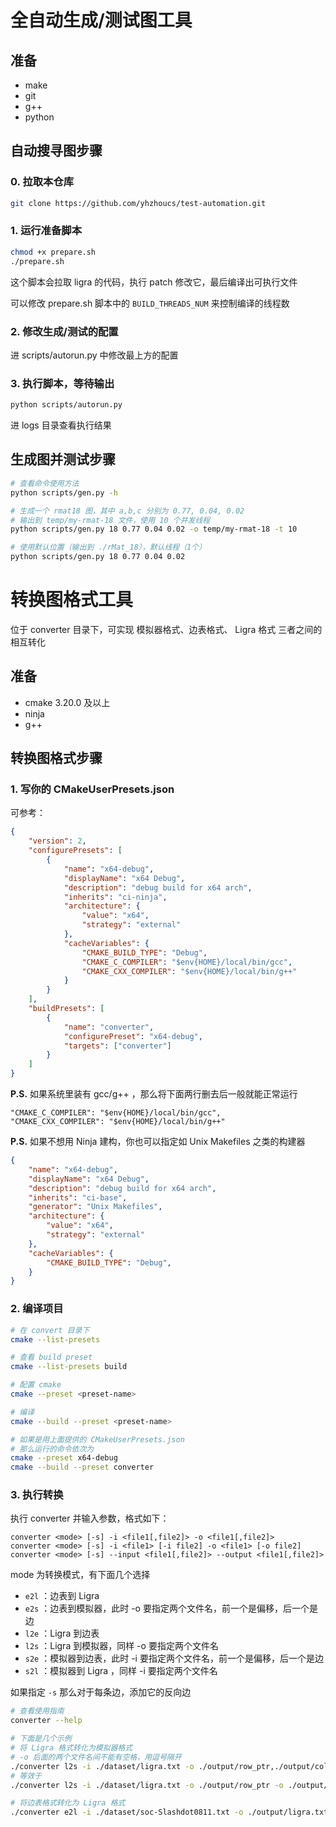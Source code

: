 # 全自动生成/测试图工具

## 准备

- make
- git
- g++
- python

## 自动搜寻图步骤

### 0. 拉取本仓库

```bash
git clone https://github.com/yhzhoucs/test-automation.git
```

### 1. 运行准备脚本

```bash
chmod +x prepare.sh
./prepare.sh
```

这个脚本会拉取 ligra 的代码，执行 patch 修改它，最后编译出可执行文件

可以修改 prepare.sh 脚本中的 `BUILD_THREADS_NUM` 来控制编译的线程数

### 2. 修改生成/测试的配置

进 scripts/autorun.py 中修改最上方的配置

### 3. 执行脚本，等待输出

```bash
python scripts/autorun.py
```

进 logs 目录查看执行结果

## 生成图并测试步骤

```bash
# 查看命令使用方法
python scripts/gen.py -h

# 生成一个 rmat18 图，其中 a,b,c 分别为 0.77, 0.04, 0.02
# 输出到 temp/my-rmat-18 文件，使用 10 个并发线程
python scripts/gen.py 18 0.77 0.04 0.02 -o temp/my-rmat-18 -t 10

# 使用默认位置（输出到 ./rMat_18），默认线程（1个）
python scripts/gen.py 18 0.77 0.04 0.02
```

# 转换图格式工具

位于 converter 目录下，可实现 模拟器格式、边表格式、 Ligra 格式 三者之间的相互转化

## 准备

- cmake 3.20.0 及以上
- ninja
- g++

## 转换图格式步骤

### 1. 写你的 CMakeUserPresets.json

可参考：

```json
{
    "version": 2,
    "configurePresets": [
        {
            "name": "x64-debug",
            "displayName": "x64 Debug",
            "description": "debug build for x64 arch",
            "inherits": "ci-ninja",
            "architecture": {
                "value": "x64",
                "strategy": "external"
            },
            "cacheVariables": {
                "CMAKE_BUILD_TYPE": "Debug",
                "CMAKE_C_COMPILER": "$env{HOME}/local/bin/gcc",
                "CMAKE_CXX_COMPILER": "$env{HOME}/local/bin/g++"
            }
        }
    ],
    "buildPresets": [
        {
            "name": "converter",
            "configurePreset": "x64-debug",
            "targets": ["converter"]
        }
    ]
}
```

**P.S.** 如果系统里装有 gcc/g++ ，那么将下面两行删去后一般就能正常运行

```
"CMAKE_C_COMPILER": "$env{HOME}/local/bin/gcc",
"CMAKE_CXX_COMPILER": "$env{HOME}/local/bin/g++"
```

**P.S.** 如果不想用 Ninja 建构，你也可以指定如 Unix Makefiles 之类的构建器

```json
{
    "name": "x64-debug",
    "displayName": "x64 Debug",
    "description": "debug build for x64 arch",
    "inherits": "ci-base",
    "generator": "Unix Makefiles",
    "architecture": {
        "value": "x64",
        "strategy": "external"
    },
    "cacheVariables": {
        "CMAKE_BUILD_TYPE": "Debug",
    }
}
```

### 2. 编译项目

```bash
# 在 convert 目录下
cmake --list-presets

# 查看 build preset
cmake --list-presets build

# 配置 cmake
cmake --preset <preset-name>

# 编译
cmake --build --preset <preset-name>

# 如果是用上面提供的 CMakeUserPresets.json
# 那么运行的命令依次为
cmake --preset x64-debug
cmake --build --preset converter
```

### 3. 执行转换

执行 converter 并输入参数，格式如下：

```
converter <mode> [-s] -i <file1[,file2]> -o <file1[,file2]>
converter <mode> [-s] -i <file1> [-i file2] -o <file1> [-o file2]
converter <mode> [-s] --input <file1[,file2]> --output <file1[,file2]>
```

mode 为转换模式，有下面几个选择
- `e2l` ：边表到 Ligra
- `e2s` ：边表到模拟器，此时 -o 要指定两个文件名，前一个是偏移，后一个是边
- `l2e` ：Ligra 到边表
- `l2s` ：Ligra 到模拟器，同样 -o 要指定两个文件名
- `s2e` ：模拟器到边表，此时 -i 要指定两个文件名，前一个是偏移，后一个是边
- `s2l` ：模拟器到 Ligra ，同样 -i 要指定两个文件名

如果指定 `-s` 那么对于每条边，添加它的反向边

```bash
# 查看使用指南
converter --help

# 下面是几个示例
# 将 Ligra 格式转化为模拟器格式
# -o 后面的两个文件名间不能有空格，用逗号隔开
./converter l2s -i ./dataset/ligra.txt -o ./output/row_ptr,./output/column 
# 等效于
./converter l2s -i ./dataset/ligra.txt -o ./output/row_ptr -o ./output/column

# 将边表格式转化为 Ligra 格式
./converter e2l -i ./dataset/soc-Slashdot0811.txt -o ./output/ligra.txt
```